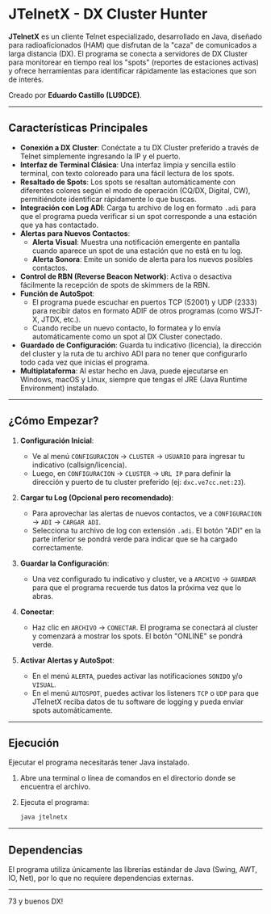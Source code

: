# JTelnetX - DX Cluster Hunter

**JTelnetX** es un cliente Telnet especializado, desarrollado en Java, diseñado para radioaficionados (HAM) que disfrutan de la "caza" de comunicados a larga distancia (DX). El programa se conecta a servidores de DX Cluster para monitorear en tiempo real los "spots" (reportes de estaciones activas) y ofrece herramientas para identificar rápidamente las estaciones que son de interés.

Creado por **Eduardo Castillo (LU9DCE)**.

---

## Características Principales

*   **Conexión a DX Cluster**: Conéctate a tu DX Cluster preferido a través de Telnet simplemente ingresando la IP y el puerto.
*   **Interfaz de Terminal Clásica**: Una interfaz limpia y sencilla estilo terminal, con texto coloreado para una fácil lectura de los spots.
*   **Resaltado de Spots**: Los spots se resaltan automáticamente con diferentes colores según el modo de operación (CQ/DX, Digital, CW), permitiéndote identificar rápidamente lo que buscas.
*   **Integración con Log ADI**: Carga tu archivo de log en formato `.adi` para que el programa pueda verificar si un spot corresponde a una estación que ya has contactado.
*   **Alertas para Nuevos Contactos**:
    *   **Alerta Visual**: Muestra una notificación emergente en pantalla cuando aparece un spot de una estación que no está en tu log.
    *   **Alerta Sonora**: Emite un sonido de alerta para los nuevos posibles contactos.
*   **Control de RBN (Reverse Beacon Network)**: Activa o desactiva fácilmente la recepción de spots de skimmers de la RBN.
*   **Función de AutoSpot**:
    *   El programa puede escuchar en puertos TCP (52001) y UDP (2333) para recibir datos en formato ADIF de otros programas (como WSJT-X, JTDX, etc.).
    *   Cuando recibe un nuevo contacto, lo formatea y lo envía automáticamente como un spot al DX Cluster conectado.
*   **Guardado de Configuración**: Guarda tu indicativo (licencia), la dirección del cluster y la ruta de tu archivo ADI para no tener que configurarlo todo cada vez que inicias el programa.
*   **Multiplataforma**: Al estar hecho en Java, puede ejecutarse en Windows, macOS y Linux, siempre que tengas el JRE (Java Runtime Environment) instalado.

---

## ¿Cómo Empezar?

1.  **Configuración Inicial**:
    *   Ve al menú `CONFIGURACION` -> `CLUSTER` -> `USUARIO` para ingresar tu indicativo (callsign/licencia).
    *   Luego, en `CONFIGURACION` -> `CLUSTER` -> `URL IP` para definir la dirección y puerto de tu cluster preferido (ej: `dxc.ve7cc.net:23`).

2.  **Cargar tu Log (Opcional pero recomendado)**:
    *   Para aprovechar las alertas de nuevos contactos, ve a `CONFIGURACION` -> `ADI` -> `CARGAR ADI`.
    *   Selecciona tu archivo de log con extensión `.adi`. El botón "ADI" en la parte inferior se pondrá verde para indicar que se ha cargado correctamente.

3.  **Guardar la Configuración**:
    *   Una vez configurado tu indicativo y cluster, ve a `ARCHIVO` -> `GUARDAR` para que el programa recuerde tus datos la próxima vez que lo abras.

4.  **Conectar**:
    *   Haz clic en `ARCHIVO` -> `CONECTAR`. El programa se conectará al cluster y comenzará a mostrar los spots. El botón "ONLINE" se pondrá verde.

5.  **Activar Alertas y AutoSpot**:
    *   En el menú `ALERTA`, puedes activar las notificaciones `SONIDO` y/o `VISUAL`.
    *   En el menú `AUTOSPOT`, puedes activar los listeners `TCP` o `UDP` para que JTelnetX reciba datos de tu software de logging y pueda enviar spots automáticamente.

---

## Ejecución

Ejecutar el programa necesitarás tener Java instalado.

1.  Abre una terminal o línea de comandos en el directorio donde se encuentra el archivo.

2.  Ejecuta el programa:
    ```bash
    java jtelnetx
    ```

---

## Dependencias

El programa utiliza únicamente las librerías estándar de Java (Swing, AWT, IO, Net), por lo que no requiere dependencias externas.

---

73 y buenos DX!
